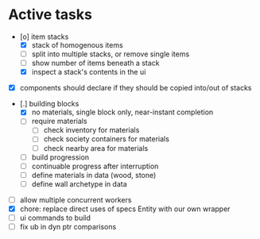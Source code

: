 # Active tasks

* [o] item stacks
	* [X] stack of homogenous items
	* [ ] split into multiple stacks, or remove single items
	* [ ] show number of items beneath a stack
	* [X] inspect a stack's contents in the ui
* [X] components should declare if they should be copied into/out of stacks
* [.] building blocks
	* [X] no materials, single block only, near-instant completion
	* [ ] require materials
		* [ ] check inventory for materials
		* [ ] check society containers for materials
		* [ ] check nearby area for materials
	* [ ] build progression
	* [ ] continuable progress after interruption
	* [ ] define materials in data (wood, stone)
	* [ ] define wall archetype in data
* [ ] allow multiple concurrent workers
* [X] chore: replace direct uses of specs Entity with our own wrapper
* [ ] ui commands to build
* [ ] fix ub in dyn ptr comparisons
